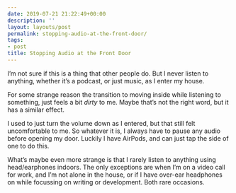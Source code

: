 ```yaml
---
date: 2019-07-21 21:22:49+00:00
description: ''
layout: layouts/post
permalink: stopping-audio-at-the-front-door/
tags:
- post
title: Stopping Audio at the Front Door
---
```


<p>I&#8217;m not sure if this is a thing that other people do. But I never listen to anything, whether it&#8217;s a podcast, or just music, as I enter my house.</p>
<p>For some strange reason the transition to moving inside while listening to something, just feels a bit <em>dirty</em> to me. Maybe that&#8217;s not the right word, but it has a similar effect.</p>
<p>I used to just turn the volume down as I entered, but that still felt uncomfortable to me. So whatever it is, I always have to pause any audio before opening my door. Luckily I have AirPods, and can just tap the side of one to do this.</p>
<p>What&#8217;s maybe even more strange is that I rarely listen to anything using head/earphones indoors. The only exceptions are when I&#8217;m on a video call for work, and I&#8217;m not alone in the house, or if I have over-ear headphones on while focussing on writing or development. Both rare occasions.</p>